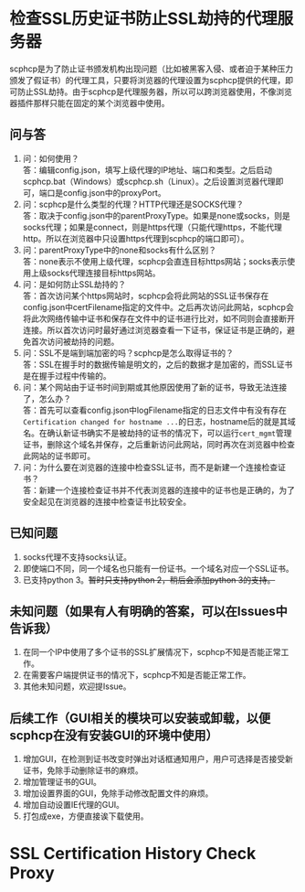 检查SSL历史证书防止SSL劫持的代理服务器
======

scphcp是为了防止证书颁发机构出现问题（比如被黑客入侵、或者迫于某种压力颁发了假证书）的代理工具，只要将浏览器的代理设置为scphcp提供的代理，即可防止SSL劫持。由于scphcp是代理服务器，所以可以跨浏览器使用，不像浏览器插件那样只能在固定的某个浏览器中使用。

问与答
-----
1. 问：如何使用？<br />答：编辑config.json，填写上级代理的IP地址、端口和类型。之后启动scphcp.bat（Windows）或scphcp.sh（Linux）。之后设置浏览器代理即可，端口是config.json中的proxyPort。
2. 问：scphcp是什么类型的代理？HTTP代理还是SOCKS代理？<br />答：取决于config.json中的parentProxyType。如果是none或socks，则是socks代理；如果是connect，则是https代理（只能代理https，不能代理http。所以在浏览器中只设置https代理到scphcp的端口即可）。
3. 问：parentProxyType中的none和socks有什么区别？<br />答：none表示不使用上级代理，scphcp会直连目标https网站；socks表示使用上级socks代理连接目标https网站。
4. 问：是如何防止SSL劫持的？<br />答：首次访问某个https网站时，scphcp会将此网站的SSL证书保存在config.json中certFilename指定的文件中。之后再次访问此网站，scphcp会将此次网络传输中证书和保存在文件中的证书进行比对，如不同则会直接断开连接。所以首次访问时最好通过浏览器查看一下证书，保证证书是正确的，避免首次访问被劫持的问题。
5. 问：SSL不是端到端加密的吗？scphcp是怎么取得证书的？<br />答：SSL在握手时的数据传输是明文的，之后的数据才是加密的，而SSL证书是在握手过程中传输的。
6. 问：某个网站由于证书时间到期或其他原因使用了新的证书，导致无法连接了，怎么办？<br />答：首先可以查看config.json中logFilename指定的日志文件中有没有存在`Certification changed for hostname ...`的日志，hostname后的就是其域名。在确认新证书确实不是被劫持的证书的情况下，可以运行`cert_mgmt`管理证书，删除这个域名并保存，之后重新访问此网站，同时再次在浏览器中检查此网站的证书即可。
7. 问：为什么要在浏览器的连接中检查SSL证书，而不是新建一个连接检查证书？<br />答：新建一个连接检查证书并不代表浏览器的连接中的证书也是正确的，为了安全起见在浏览器的连接中检查证书比较安全。

已知问题
-----
1. socks代理不支持socks认证。
2. 即使端口不同，同一个域名也只能有一份证书。一个域名对应一个SSL证书。
3. 已支持python 3。<del>暂时只支持python 2，稍后会添加python 3的支持。</del>

未知问题（如果有人有明确的答案，可以在Issues中告诉我）
-----
1. 在同一个IP中使用了多个证书的SSL扩展情况下，scphcp不知是否能正常工作。
2. 在需要客户端提供证书的情况下，scphcp不知是否能正常工作。
3. 其他未知问题，欢迎提Issue。

后续工作（GUI相关的模块可以安装或卸载，以便scphcp在没有安装GUI的环境中使用）
-----
1. 增加GUI，在检测到证书改变时弹出对话框通知用户，用户可选择是否接受新证书，免除手动删除证书的麻烦。
2. 增加管理证书的GUI。
3. 增加设置界面的GUI，免除手动修改配置文件的麻烦。
4. 增加自动设置IE代理的GUI。
5. 打包成exe，方便直接诶下载使用。

SSL Certification History Check Proxy
======
